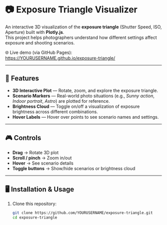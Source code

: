 # 📷 Exposure Triangle Visualizer

An interactive 3D visualization of the **exposure triangle** (Shutter Speed, ISO, Aperture) built with **Plotly.js**.  
This project helps photographers understand how different settings affect exposure and shooting scenarios.

🌐 Live demo (via GitHub Pages):  
https://YOURUSERNAME.github.io/exposure-triangle/

---

## 🚀 Features
- **3D Interactive Plot** — Rotate, zoom, and explore the exposure triangle.
- **Scenario Markers** — Real-world photo situations (e.g., *Sunny action*, *Indoor portrait*, *Astro*) are plotted for reference.
- **Brightness Cloud** — Toggle on/off a visualization of exposure brightness across different combinations.
- **Hover Labels** — Hover over points to see scenario names and settings.

---

## 🎮 Controls
- **Drag** → Rotate 3D plot  
- **Scroll / pinch** → Zoom in/out  
- **Hover** → See scenario details  
- **Toggle buttons** → Show/hide scenarios or brightness cloud  

---

## 🖥️ Installation & Usage

1. Clone this repository:
   ```bash
   git clone https://github.com/YOURUSERNAME/exposure-triangle.git
   cd exposure-triangle
